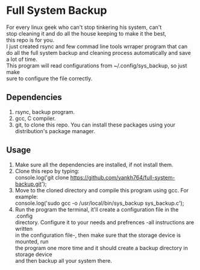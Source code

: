 # Full System Backup
For every linux geek who can't stop tinkering his system, can't  
stop cleaning it and do all the house keeping to make it the best,  
this repo is for you.  
I just created rsync and few commad line tools wrraper program that can  
do all the full system backup and cleaning process automatically and save  
a lot of time.  
This program will read configurations from ~/.config/sys_backup, so just make  
sure to configure the file correctly.

## Dependencies
1. rsync, backup program.  
2. gcc, C compiler.  
3. git, to clone this repo.
You can install these packages using your distribution's package manager.  

## Usage
1. Make sure all the dependencies are installed, if not install them.  
2. Clone this repo by typing:  
console.log('git clone https://github.com/yankh764/full-system-backup.git');
3. Move to the cloned directory and compile this program using gcc. For example:  
console.log('sudo gcc -o /usr/local/bin/sys_backup sys_backup.c');
4. Run the program the terminal, it'll create a configuration file in the .config  
directory. Configure it to your needs and prefrences -all instructions are written  
in the configuration file-, then make sure that the storage device is mounted, run  
the program one more time and it should create a backup directory in storage device  
and then backup all your system there. 

